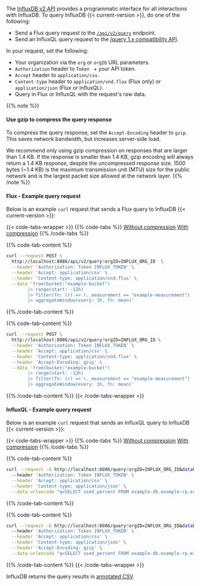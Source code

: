 
The [InfluxDB v2 API](/influxdb/version/reference/api) provides a programmatic interface for all interactions with InfluxDB.
To query InfluxDB {{< current-version >}}, do one of the following:

- Send a Flux query request to the [`/api/v2/query`](/influxdb/version/api/#operation/PostQueryAnalyze) endpoint.
- Send an InfluxQL query request to the [/query 1.x compatibility API](/influxdb/version/reference/api/influxdb-1x/query/).

In your request, set the following:

- Your organization via the `org` or `orgID` URL parameters.
- `Authorization` header to `Token ` + your API token.
- `Accept` header to `application/csv`.
- `Content-type` header to `application/vnd.flux` (Flux only) or `application/json` (Flux or InfluxQL).
- Query in Flux or InfluxQL with the request's raw data.

{{% note %}}
#### Use gzip to compress the query response

To compress the query response, set the `Accept-Encoding` header to `gzip`.
This saves network bandwidth, but increases server-side load.

We recommend only using gzip compression on responses that are larger than 1.4 KB.
If the response is smaller than 1.4 KB, gzip encoding will always return a 1.4 KB
response, despite the uncompressed response size.
1500 bytes (~1.4 KB) is the maximum transmission unit (MTU) size for the public
network and is the largest packet size allowed at the network layer.
{{% /note %}}

#### Flux - Example query request

Below is an example `curl` request that sends a Flux query to InfluxDB {{< current-version >}}:

{{< code-tabs-wrapper >}}
{{% code-tabs %}}
[Without compression](#)
[With compression](#)
{{% /code-tabs %}}

{{% code-tab-content %}}
```bash
curl --request POST \
  http://localhost:8086/api/v2/query?orgID=INFLUX_ORG_ID  \
  --header 'Authorization: Token INFLUX_TOKEN' \
  --header 'Accept: application/csv' \
  --header 'Content-type: application/vnd.flux' \
  --data 'from(bucket:"example-bucket")
        |> range(start: -12h)
        |> filter(fn: (r) => r._measurement == "example-measurement")
        |> aggregateWindow(every: 1h, fn: mean)'
```
{{% /code-tab-content %}}

{{% code-tab-content %}}
```bash
curl --request POST \
  http://localhost:8086/api/v2/query?orgID=INFLUX_ORG_ID \
  --header 'Authorization: Token INFLUX_TOKEN' \
  --header 'Accept: application/csv' \
  --header 'Content-type: application/vnd.flux' \
  --header 'Accept-Encoding: gzip' \
  --data 'from(bucket:"example-bucket")
        |> range(start: -12h)
        |> filter(fn: (r) => r._measurement == "example-measurement")
        |> aggregateWindow(every: 1h, fn: mean)'
```
{{% /code-tab-content %}}
{{< /code-tabs-wrapper >}}

#### InfluxQL - Example query request

Below is an example `curl` request that sends an InfluxQL query to InfluxDB {{< current-version >}}:

{{< code-tabs-wrapper >}}
{{% code-tabs %}}
[Without compression](#)
[With compression](#)
{{% /code-tabs %}}

{{% code-tab-content %}}
```bash
curl --request -G http://localhost:8086/query?orgID=INFLUX_ORG_ID&database=MyDB&retention_policy=MyRP \
  --header 'Authorization: Token INFLUX_TOKEN' \
  --header 'Accept: application/csv' \
  --header 'Content-type: application/json' \
  --data-urlencode "q=SELECT used_percent FROM example-db.example-rp.example-measurement WHERE host=host1"
```
{{% /code-tab-content %}}

{{% code-tab-content %}}
```bash
curl --request -G http://localhost:8086/query?orgID=INFLUX_ORG_ID&database=MyDB&retention_policy=MyRP \
  --header 'Authorization: Token INFLUX_TOKEN' \
  --header 'Accept: application/csv' \
  --header 'Content-type: application/json' \
  --header 'Accept-Encoding: gzip' \
  --data-urlencode "q=SELECT used_percent FROM example-db.example-rp.example-measurement WHERE host=host1"
```
{{% /code-tab-content %}}
{{< /code-tabs-wrapper >}}

InfluxDB returns the query results in [annotated CSV](/influxdb/version/reference/syntax/annotated-csv/).
